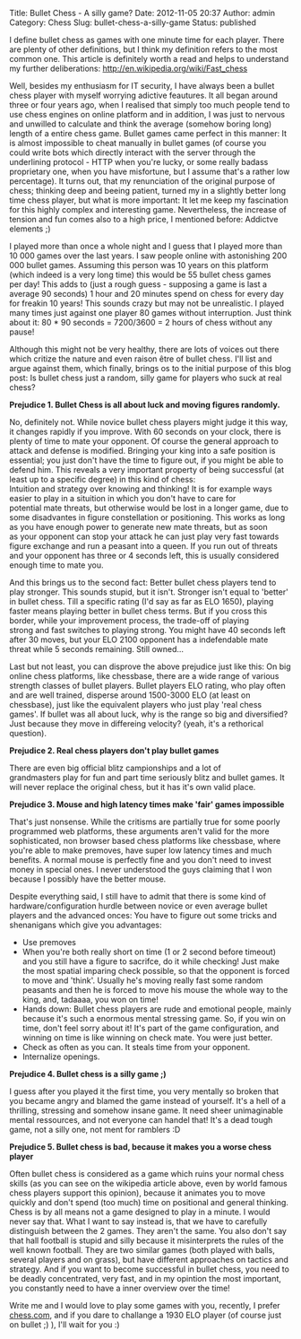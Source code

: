 Title: Bullet Chess - A silly game?
Date: 2012-11-05 20:37
Author: admin
Category: Chess
Slug: bullet-chess-a-silly-game
Status: published

I define bullet chess as games with one minute time for each
player. There are plenty of other definitions, but I think my
definition refers to the most common one. This article is definitely
worth a read and helps to understand my further
deliberations: <http://en.wikipedia.org/wiki/Fast_chess>

Well, besides my enthusiasm for IT security, I have always been a bullet
chess player with myself worrying adictive feautures. It all began
around three or four years ago, when I realised that simply too much
people tend to use chess engines on online platform and in addition, I
was just to nervous and unwilled to calculate and think the average
(somehow boring long) length of a entire chess game. Bullet games came
perfect in this manner: It is almost impossible to cheat manually in
bullet games (of course you could write bots which directly interact
with the server through the underlining protocol - HTTP when you're
lucky, or some really badass proprietary one, when you have misfortune,
but I assume that's a rather low percentage). It turns out, that
my renunciation of the original purpose of chess; thinking deep and
beeing patient, turned my in a slightly better long time chess player,
but what is more important: It let me keep my fascination for this
highly complex and interesting game. Nevertheless, the increase of
tension and fun comes also to a high price, I mentioned before: Addictve
elements ;)

I played more than once a whole night and I guess that I played more
than 10 000 games over the last years. I saw people online with
astonishing 200 000 bullet games. Assuming this person was 10 years
on this platform (which indeed is a very long time) this would be 55
bullet chess games per day! This adds to (just a rough guess - supposing
a game is last a average 90 seconds) 1 hour and 20 minutes spend on
chess for every day for freakin 10 years! This sounds crazy but may
not be unrealistic. I played many times just against one player 80 games
without interruption. Just think about it: 80 \* 90 seconds = 7200/3600
= 2 hours of chess without any pause!

Although this might not be very healthy, there are lots of voices out
there which critize the nature and even raison être of bullet chess.
I'll list and argue against them, which finally, brings os to the
initial purpose of this blog post: Is bullet chess just a random, silly
game for players who suck at real chess?

**Prejudice 1. Bullet Chess is all about luck and moving figures
randomly.**

No, definitely not. While novice bullet chess players might judge it
this way, it changes rapidly if you improve. With 60 seconds on your
clock, there is plenty of time to mate your opponent. Of course the
general approach to attack and defense is modified. Bringing your king
into a safe position is essential; you just don't have the time to
figure out, if you might be able to defend him. This reveals a very
important property of being successful (at least up to a specific
degree) in this kind of chess:  
Intuition and strategy over knowing and thinking! It is for example
ways easier to play in a situition in which you don't have to care for  
potential mate threats, but otherwise would be lost in a longer game,
due to some disadvantes in figure constellation or positioning. This
works as long as you have enough power to generate new mate threats, but
as soon as your opponent can stop your attack he can just play very fast
towards figure exchange and run a peasant into a queen. If you run out
of threats and your opponent has three or 4 seconds left, this is
usually considered enough time to mate you.

And this brings us to the second fact: Better bullet chess players tend
to play stronger. This sounds stupid, but it isn't. Stronger isn't equal
to 'better' in bullet chess. Till a specific rating (I'd say as far as
ELO 1650), playing faster means playing better in bullet chess terms.
But if you cross this border, while your improvement process, the
trade-off of playing  
strong and fast switches to playing strong. You might have 40 seconds
left after 30 moves, but your ELO 2100 opponent has a indefendable mate
threat while 5 seconds remaining. Still owned...

Last but not least, you can disprove the above prejudice just like this:
On big online chess platforms, like chessbase, there are a wide range of
various strength classes of bullet players. Bullet players ELO rating,
who play often and are well trained, disperse around 1500-3000 ELO (at
least on chessbase), just like the equivalent players who just play
'real chess games'. If bullet was all about luck, why is the range so
big and diversified? Just because they move in differeing velocity?
(yeah, it's a rethorical question).

**Prejudice 2. Real chess players don't play bullet games**

There are even big official blitz campionships and a lot of
grandmasters play for fun and part time seriously blitz and bullet
games. It will never replace the original chess, but it has it's own
valid place.

**Prejudice 3. Mouse and high latency times make 'fair' games
impossible**

That's just nonsense. While the critisms are partially true for some
poorly programmed web platforms, these arguments aren't valid for the
more sophisticated, non browser based chess platforms like chessbase,
where you're able to make premoves, have super low latency times and
much benefits. A normal mouse is perfectly fine and you don't need to
invest money in special ones. I never understood the guys claiming
that I won because I possibly have the better mouse.

Despite everything said, I still have to admit that there is some kind
of hardware/configuration hurdle between novice or even average bullet
players and the advanced onces: You have to figure out some tricks and
shenanigans which give you advantages:

-   Use premoves
-   When you're both really short on time (1 or 2 second before timeout)
    and you still have a figure to sacrifce, do it while checking! Just
    make the most spatial imparing check possible, so that the opponent
    is forced to move and 'think'. Usually he's moving really fast some
    random peasants and then he is forced to move his mouse the whole
    way to the king, and, tadaaaa, you won on time!
-   Hands down: Bullet chess players are rude and emotional people,
    mainly because it's such a enormous mental stressing game. So, if
    you win on time, don't feel sorry about it! It's part of the game
    configuration, and winning on time is like winning on check mate.
    You were just better.
-   Check as often as you can. It steals time from your opponent.
-   Internalize openings.

**Prejudice 4. Bullet chess is a silly game ;)**

I guess after you played it the first time, you very mentally so broken
that you became angry and blamed the game instead of yourself. It's a
hell of a thrilling, stressing and somehow insane game. It need sheer
unimaginable mental ressources, and not everyone can handel that! It's a
dead tough game, not a silly one, not ment for ramblers :D

**Prejudice 5. Bullet chess is bad, because it makes you a worse chess
player**

Often bullet chess is considered as a game which ruins your normal chess
skills (as you can see on the wikipedia article above, even by world
famous chess players support this opinion), because it animates you to
move quickly and don't spend (too much) time on positional and general
thinking. Chess is by all means not a game designed to play in a minute.
I would never say that. What I want to say instead is, that we have to
carefully distinguish between the 2 games. They aren't the same. You
also don't say that hall football is stupid and silly because it
misinterprets the rules of the well known football. They are two similar
games (both played with balls, several players and on grass), but have
different approaches on tactics and strategy. And if you want to become
successful in bullet chess, you need to be deadly concentrated, very
fast, and in my opintion the most important, you constantly need to have
a inner overview over the time!

Write me and I would love to play some games with you, recently, I
prefer [chess.com](http://chess.com "chess.com"), and if you dare to
challange a 1930 ELO player (of course just on bullet ;) ), I'll wait
for you :)
